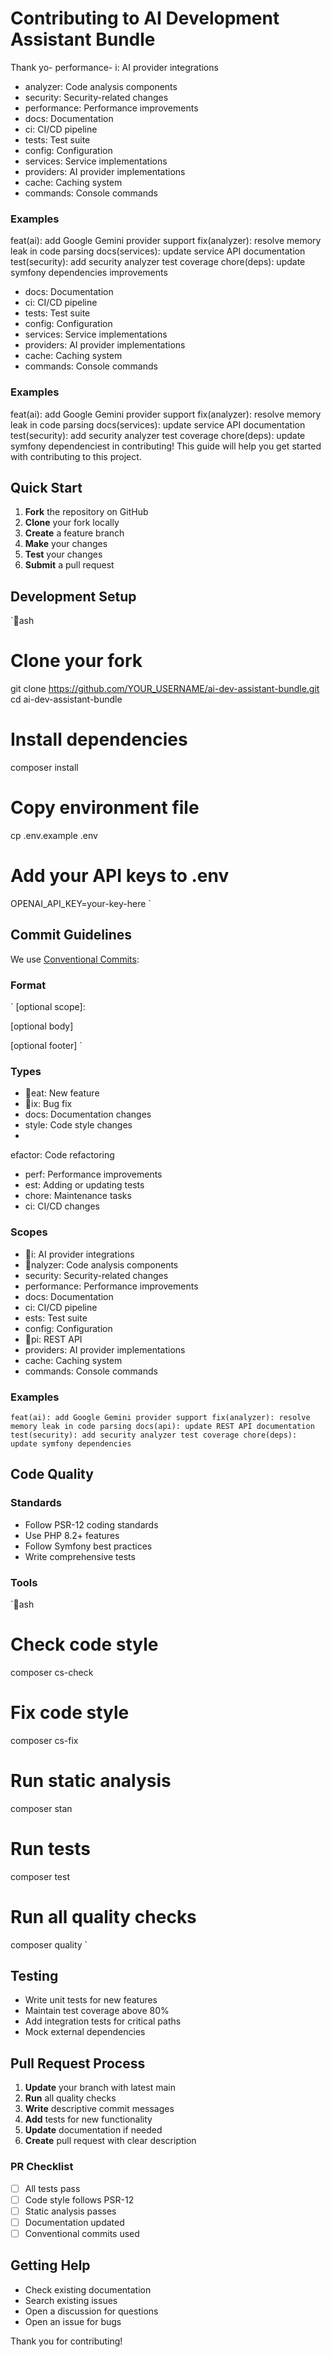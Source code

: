 ﻿# Contributing to AI Development Assistant Bundle

Thank yo- performance- i: AI provider integrations
- analyzer: Code analysis components
- security: Security-related changes
- performance: Performance improvements
- docs: Documentation
- ci: CI/CD pipeline
- tests: Test suite
- config: Configuration
- services: Service implementations  
- providers: AI provider implementations
- cache: Caching system
- commands: Console commands

### Examples

feat(ai): add Google Gemini provider support
fix(analyzer): resolve memory leak in code parsing
docs(services): update service API documentation
test(security): add security analyzer test coverage
chore(deps): update symfony dependencies improvements
- docs: Documentation
- ci: CI/CD pipeline
- tests: Test suite
- config: Configuration
- services: Service implementations
- providers: AI provider implementations
- cache: Caching system
- commands: Console commands

### Examples

feat(ai): add Google Gemini provider support
fix(analyzer): resolve memory leak in code parsing
docs(services): update service API documentation
test(security): add security analyzer test coverage
chore(deps): update symfony dependenciest in contributing! This guide will help you get started with contributing to this project.

## Quick Start

1. **Fork** the repository on GitHub
2. **Clone** your fork locally
3. **Create** a feature branch
4. **Make** your changes
5. **Test** your changes
6. **Submit** a pull request

## Development Setup

`ash
# Clone your fork
git clone https://github.com/YOUR_USERNAME/ai-dev-assistant-bundle.git
cd ai-dev-assistant-bundle

# Install dependencies
composer install

# Copy environment file
cp .env.example .env

# Add your API keys to .env
OPENAI_API_KEY=your-key-here
`

## Commit Guidelines

We use [Conventional Commits](https://www.conventionalcommits.org/):

### Format
`
<type>[optional scope]: <description>

[optional body]

[optional footer]
`

### Types
- eat: New feature
- ix: Bug fix
- docs: Documentation changes
- style: Code style changes
- 
efactor: Code refactoring
- perf: Performance improvements
- 	est: Adding or updating tests
- chore: Maintenance tasks
- ci: CI/CD changes

### Scopes
- i: AI provider integrations
- nalyzer: Code analysis components
- security: Security-related changes
- performance: Performance improvements
- docs: Documentation
- ci: CI/CD pipeline
- 	ests: Test suite
- config: Configuration
- pi: REST API
- providers: AI provider implementations
- cache: Caching system
- commands: Console commands

### Examples
`
feat(ai): add Google Gemini provider support
fix(analyzer): resolve memory leak in code parsing
docs(api): update REST API documentation
test(security): add security analyzer test coverage
chore(deps): update symfony dependencies
`

## Code Quality

### Standards
- Follow PSR-12 coding standards
- Use PHP 8.2+ features
- Follow Symfony best practices
- Write comprehensive tests

### Tools
`ash
# Check code style
composer cs-check

# Fix code style
composer cs-fix

# Run static analysis
composer stan

# Run tests
composer test

# Run all quality checks
composer quality
`

## Testing

- Write unit tests for new features
- Maintain test coverage above 80%
- Add integration tests for critical paths
- Mock external dependencies

## Pull Request Process

1. **Update** your branch with latest main
2. **Run** all quality checks
3. **Write** descriptive commit messages
4. **Add** tests for new functionality
5. **Update** documentation if needed
6. **Create** pull request with clear description

### PR Checklist
- [ ] All tests pass
- [ ] Code style follows PSR-12
- [ ] Static analysis passes
- [ ] Documentation updated
- [ ] Conventional commits used

## Getting Help

- Check existing documentation
- Search existing issues
- Open a discussion for questions
- Open an issue for bugs

Thank you for contributing! 
